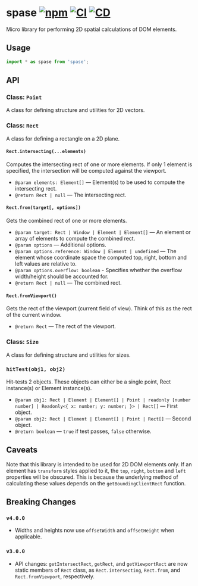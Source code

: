 # spase [![npm](https://img.shields.io/npm/v/spase.svg)](https://www.npmjs.com/package/spase) [![CI](https://github.com/andrewscwei/spase/workflows/CI/badge.svg)](https://github.com/andrewscwei/spase/actions?query=workflow%3ACI) [![CD](https://github.com/andrewscwei/spase/workflows/CD/badge.svg)](https://github.com/andrewscwei/spase/actions?query=workflow%3ACD)

Micro library for performing 2D spatial calculations of DOM elements.

## Usage

```js
import * as spase from 'spase';
```

## API

### Class: `Point`

A class for defining structure and utilities for 2D vectors.

### Class: `Rect`

A class for defining a rectangle on a 2D plane.

#### `Rect.intersecting(...elements)`

Computes the intersecting rect of one or more elements. If only 1 element is specified, the intersection will be computed against the viewport.

- `@param elements: Element[]` — Element(s) to be used to compute the intersecting rect.
- `@return Rect | null` — The intersecting rect.

#### `Rect.from(target[, options])`

Gets the combined rect of one or more elements.

- `@param target: Rect | Window | Element | Element[]` — An element or array of elements to compute the combined rect.
- `@param options` — Additional options.
- `@param options.reference: Window | Element | undefined` — The element whose coordinate space the computed top, right, bottom and left values are relative to.
- `@param options.overflow: boolean` - Specifies whether the overflow width/height should be accounted for.
- `@return Rect | null` — The combined rect.

#### `Rect.fromViewport()`

Gets the rect of the viewport (current field of view). Think of this as the rect of the current window.

- `@return Rect` — The rect of the viewport.

### Class: `Size`

A class for defining structure and utilities for sizes.

### `hitTest(obj1, obj2)`

Hit-tests 2 objects. These objects can either be a single point, Rect instance(s) or Element instance(s).

- `@param obj1: Rect | Element | Element[] | Point | readonly [number number] | Readonly<{ x: number; y: number; }> | Rect[]` — First object.
- `@param obj2: Rect | Element | Element[] | Point | Rect[]` — Second object.
- `@return boolean` — `true` if test passes, `false` otherwise.

## Caveats

Note that this library is intended to be used for 2D DOM elements only. If an element has `transform` styles applied to it, the `top`, `right`, `bottom` and `left` properties will be obscured. This is because the underlying method of calculating these values depends on the `getBoundingClientRect` function.

## Breaking Changes

### `v4.0.0`

- Widths and heights now use `offsetWidth` and `offsetHeight` when applicable.

### `v3.0.0`

- API changes: `getIntersectRect`, `getRect`, and `getViewportRect` are now static members of `Rect` class, as `Rect.intersecting`, `Rect.from`, and `Rect.fromViewport`, respectively.
